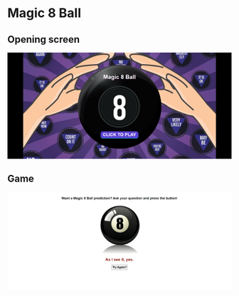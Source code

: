 # Magic 8 Ball

## Opening screen

![Splash screen](./screenshots/1.png)

## Game

![Main screen](./screenshots/2.png)
